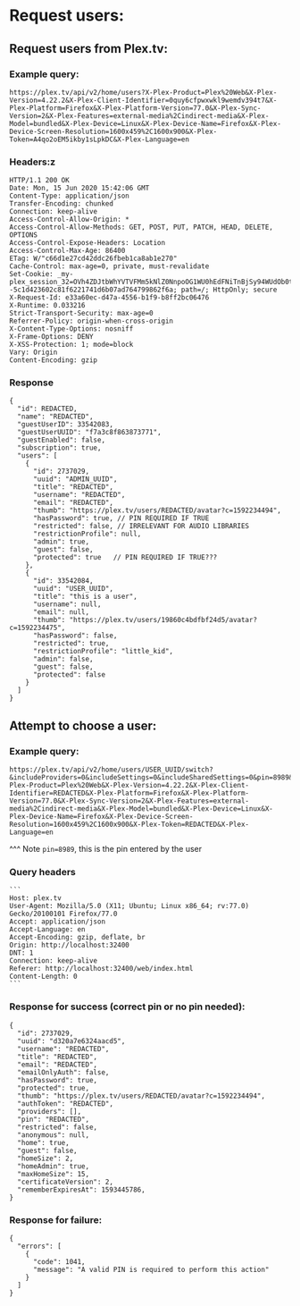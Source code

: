 # Request users:

## Request users from Plex.tv:

### Example query:
    
`https://plex.tv/api/v2/home/users?X-Plex-Product=Plex%20Web&X-Plex-Version=4.22.2&X-Plex-Client-Identifier=0quy6cfpwxwkl9wemdv394t7&X-Plex-Platform=Firefox&X-Plex-Platform-Version=77.0&X-Plex-Sync-Version=2&X-Plex-Features=external-media%2Cindirect-media&X-Plex-Model=bundled&X-Plex-Device=Linux&X-Plex-Device-Name=Firefox&X-Plex-Device-Screen-Resolution=1600x459%2C1600x900&X-Plex-Token=A4qo2oEM5ikby1sLpkDC&X-Plex-Language=en`

### Headers:z
    
```
HTTP/1.1 200 OK
Date: Mon, 15 Jun 2020 15:42:06 GMT
Content-Type: application/json
Transfer-Encoding: chunked
Connection: keep-alive
Access-Control-Allow-Origin: *
Access-Control-Allow-Methods: GET, POST, PUT, PATCH, HEAD, DELETE, OPTIONS
Access-Control-Expose-Headers: Location
Access-Control-Max-Age: 86400
ETag: W/"c66d1e27cd42ddc26fbeb1ca8ab1e270"
Cache-Control: max-age=0, private, must-revalidate
Set-Cookie: _my-plex_session_32=OVh4ZDJtbWhYVTVFMm5kNlZ0NnpoOG1WU0hEdFNiTnBjSy94WUdOb0tzVlNONHo5R09wTVhyRzJGb242bzFjSFBVcGJrNE8yOHMrTHFmNEcyUmZDU3c9PS0tK1VlOExvQTdKYU1MY0QyZVBKdHFJZz09--5c1d423602c81f6221741d6b07ad764799862f6a; path=/; HttpOnly; secure
X-Request-Id: e33a60ec-d47a-4556-b1f9-b8ff2bc06476
X-Runtime: 0.033216
Strict-Transport-Security: max-age=0
Referrer-Policy: origin-when-cross-origin
X-Content-Type-Options: nosniff
X-Frame-Options: DENY
X-XSS-Protection: 1; mode=block
Vary: Origin
Content-Encoding: gzip
```

### Response

```
{
  "id": REDACTED,
  "name": "REDACTED",
  "guestUserID": 33542083,
  "guestUserUUID": "f7a3c8f863873771",
  "guestEnabled": false,
  "subscription": true,
  "users": [
    {
      "id": 2737029,
      "uuid": "ADMIN_UUID",
      "title": "REDACTED",
      "username": "REDACTED",
      "email": "REDACTED",
      "thumb": "https://plex.tv/users/REDACTED/avatar?c=1592234494",
      "hasPassword": true, // PIN REQUIRED IF TRUE
      "restricted": false, // IRRELEVANT FOR AUDIO LIBRARIES
      "restrictionProfile": null,
      "admin": true,
      "guest": false,
      "protected": true   // PIN REQUIRED IF TRUE???
    },
    {
      "id": 33542084,
      "uuid": "USER_UUID",
      "title": "this is a user",
      "username": null,
      "email": null,
      "thumb": "https://plex.tv/users/19860c4bdfbf24d5/avatar?c=1592234475",
      "hasPassword": false,
      "restricted": true,
      "restrictionProfile": "little_kid",
      "admin": false,
      "guest": false,
      "protected": false
    }
  ]
}
```


## Attempt to choose a user:

### Example query:

```
https://plex.tv/api/v2/home/users/USER_UUID/switch?&includeProviders=0&includeSettings=0&includeSharedSettings=0&pin=8989&X-Plex-Product=Plex%20Web&X-Plex-Version=4.22.2&X-Plex-Client-Identifier=REDACTED&X-Plex-Platform=Firefox&X-Plex-Platform-Version=77.0&X-Plex-Sync-Version=2&X-Plex-Features=external-media%2Cindirect-media&X-Plex-Model=bundled&X-Plex-Device=Linux&X-Plex-Device-Name=Firefox&X-Plex-Device-Screen-Resolution=1600x459%2C1600x900&X-Plex-Token=REDACTED&X-Plex-Language=en
```

^^^ Note `pin=8989`, this is the pin entered by the user

### Query headers

    ```
    Host: plex.tv
    User-Agent: Mozilla/5.0 (X11; Ubuntu; Linux x86_64; rv:77.0) Gecko/20100101 Firefox/77.0
    Accept: application/json
    Accept-Language: en
    Accept-Encoding: gzip, deflate, br
    Origin: http://localhost:32400
    DNT: 1
    Connection: keep-alive
    Referer: http://localhost:32400/web/index.html
    Content-Length: 0
    ```


### Response for success (correct pin or no pin needed):


```
{
  "id": 2737029,
  "uuid": "d320a7e6324aacd5",
  "username": "REDACTED",
  "title": "REDACTED",
  "email": "REDACTED",
  "emailOnlyAuth": false,
  "hasPassword": true,
  "protected": true,
  "thumb": "https://plex.tv/users/REDACTED/avatar?c=1592234494",
  "authToken": "REDACTED",
  "providers": [],
  "pin": "REDACTED",
  "restricted": false,
  "anonymous": null,
  "home": true,
  "guest": false,
  "homeSize": 2,
  "homeAdmin": true,
  "maxHomeSize": 15,
  "certificateVersion": 2,
  "rememberExpiresAt": 1593445786,
}
```


### Response for failure:

```
{
  "errors": [
    {
      "code": 1041,
      "message": "A valid PIN is required to perform this action"
    }
  ]
}
```

